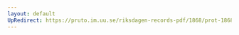 ```yaml
---
layout: default
UpRedirect: https://pruto.im.uu.se/riksdagen-records-pdf/1868/prot-1868--ak--222/prot-1868--ak--222_015.pdf
---
```

